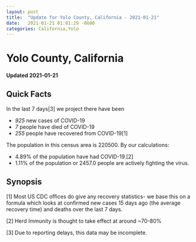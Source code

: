```yaml
---
layout: post
title:  "Update for Yolo County, California - 2021-01-21"
date:   2021-01-21 01:01:29 -0600
categories: California,Yolo
---
```


# Yolo County, California
#### Updated 2021-01-21

## Quick Facts

In the last 7 days[3] we project there have been
- *925* new cases of COVID-19
- *7* people have died of COVID-19
- *255* people have recovered from COVID-19[1]

The population in this census area is 220500. By our calculations:
- 4.89% of the population have had COVID-19.[2]
- 1.11% of the population or 2457.0 people are actively fighting the virus.

## Synopsis




[1] Most US CDC offices do give any recovery statistics- we base this on a formula which looks at confirmed new cases
15 days ago (the average recovery time) and deaths over the last 7 days.

[2] Herd Immunity is thought to take effect at around ~70-80%

[3] Due to reporting delays, this data may be incomplete.
 
    